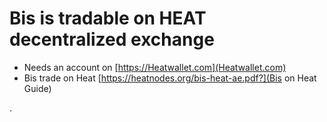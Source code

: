 # Bis is tradable on HEAT decentralized exchange

- Needs an account on [https://Heatwallet.com](Heatwallet.com)
- Bis trade on Heat [https://heatnodes.org/bis-heat-ae.pdf?](Bis on Heat Guide)

.
